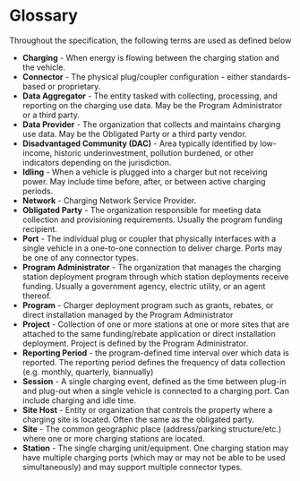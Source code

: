 # Glossary
Throughout the specification, the following terms are used as defined below
 - **Charging** - When energy is flowing between the charging station and the vehicle.
 - **Connector** - The physical plug/coupler configuration - either standards-based or proprietary.
 - **Data Aggregator** - The entity tasked with collecting, processing, and reporting on the charging use data. May be the Program Administrator or a third party.
 - **Data Provider** - The organization that collects and maintains charging use data. May be the Obligated Party or a third party vendor.
 - **Disadvantaged Community (DAC)** - Area typically identified by low-income, historic underinvestment, pollution burdened, or other indicators depending on the jurisdiction.
 - **Idling** - When a vehicle is plugged into a charger but not receiving power. May include time before, after, or between active charging periods.
 - **Network** - Charging Network Service Provider. 
 - **Obligated Party** - The organization responsible for meeting data collection and provisioning requirements. Usually the program funding recipient.
 - **Port** - The individual plug or coupler that physically interfaces with a single vehicle in a one-to-one connection to deliver charge. Ports may be one of any connector types.
 - **Program Administrator** - The organization that manages the charging station deployment program through which station deployments receive funding. Usually a government agency, electric utility, or an agent thereof. 
 - **Program** - Charger deployment program such as grants, rebates, or direct installation managed by the Program Administrator
 - **Project** - Collection of one or more stations at one or more sites that are attached to the same funding/rebate application or direct installation deployment. Project is defined by the Program Administrator.
 - **Reporting Period** - the program-defined time interval over which data is reported. The reporting period defines the frequency of data collection (e.g. monthly, quarterly, biannually)
 - **Session** - A single charging event, defined as the time between plug-in and plug-out when a single vehicle is connected to a charging port. Can include charging and idle time.
 - **Site Host** - Entity or organization that controls the property where a charging site is located. Often the same as the obligated party.
 - **Site** - The common geographic place (address/parking structure/etc.) where one or more charging stations are located.
 - **Station** - The single charging unit/equipment. One charging station may have multiple charging ports (which may or may not be able to be used simultaneously) and may support multiple connector types.
